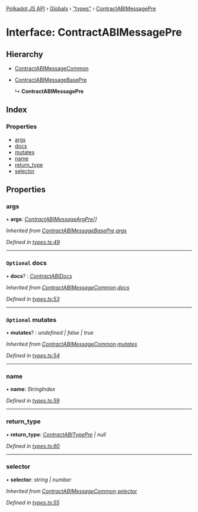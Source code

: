[Polkadot JS API](../README.md) › [Globals](../globals.md) › ["types"](../modules/_types_.md) › [ContractABIMessagePre](_types_.contractabimessagepre.md)

# Interface: ContractABIMessagePre

## Hierarchy

* [ContractABIMessageCommon](_types_.contractabimessagecommon.md)

* [ContractABIMessageBasePre](_types_.contractabimessagebasepre.md)

  ↳ **ContractABIMessagePre**

## Index

### Properties

* [args](_types_.contractabimessagepre.md#args)
* [docs](_types_.contractabimessagepre.md#optional-docs)
* [mutates](_types_.contractabimessagepre.md#optional-mutates)
* [name](_types_.contractabimessagepre.md#name)
* [return_type](_types_.contractabimessagepre.md#return_type)
* [selector](_types_.contractabimessagepre.md#selector)

## Properties

###  args

• **args**: *[ContractABIMessageArgPre](../modules/_types_.md#contractabimessageargpre)[]*

*Inherited from [ContractABIMessageBasePre](_types_.contractabimessagebasepre.md).[args](_types_.contractabimessagebasepre.md#args)*

*Defined in [types.ts:49](https://github.com/polkadot-js/api/blob/35c63a52c8/packages/api-contract/src/types.ts#L49)*

___

### `Optional` docs

• **docs**? : *[ContractABIDocs](../modules/_types_.md#contractabidocs)*

*Inherited from [ContractABIMessageCommon](_types_.contractabimessagecommon.md).[docs](_types_.contractabimessagecommon.md#optional-docs)*

*Defined in [types.ts:53](https://github.com/polkadot-js/api/blob/35c63a52c8/packages/api-contract/src/types.ts#L53)*

___

### `Optional` mutates

• **mutates**? : *undefined | false | true*

*Inherited from [ContractABIMessageCommon](_types_.contractabimessagecommon.md).[mutates](_types_.contractabimessagecommon.md#optional-mutates)*

*Defined in [types.ts:54](https://github.com/polkadot-js/api/blob/35c63a52c8/packages/api-contract/src/types.ts#L54)*

___

###  name

• **name**: *StringIndex*

*Defined in [types.ts:59](https://github.com/polkadot-js/api/blob/35c63a52c8/packages/api-contract/src/types.ts#L59)*

___

###  return_type

• **return_type**: *[ContractABITypePre](_types_.contractabitypepre.md) | null*

*Defined in [types.ts:60](https://github.com/polkadot-js/api/blob/35c63a52c8/packages/api-contract/src/types.ts#L60)*

___

###  selector

• **selector**: *string | number*

*Inherited from [ContractABIMessageCommon](_types_.contractabimessagecommon.md).[selector](_types_.contractabimessagecommon.md#selector)*

*Defined in [types.ts:55](https://github.com/polkadot-js/api/blob/35c63a52c8/packages/api-contract/src/types.ts#L55)*
